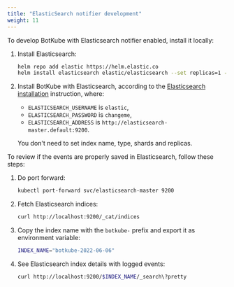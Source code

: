 ```yaml
---
title: "ElasticSearch notifier development"
weight: 11
---
```


To develop BotKube with Elasticsearch notifier enabled, install it locally:

1. Install Elasticsearch:

    ```bash
    helm repo add elastic https://helm.elastic.co
    helm install elasticsearch elastic/elasticsearch --set replicas=1 --set resources.requests.cpu="100m" --set resources.requests.memory="512M" --wait
    ```

1. Install BotKube with Elasticsearch, according to the [Elasticsearch installation](/installation/elasticsearch) instruction, where:

    - `ELASTICSEARCH_USERNAME` is `elastic`,
    - `ELASTICSEARCH_PASSWORD` is `changeme`,
    - `ELASTICSEARCH_ADDRESS` is `http://elasticsearch-master.default:9200`.

    You don't need to set index name, type, shards and replicas.


To review if the events are properly saved in Elasticsearch, follow these steps:

1. Do port forward:

    ```bash
    kubectl port-forward svc/elasticsearch-master 9200
    ```

1. Fetch Elasticsearch indices:

    ```bash
    curl http://localhost:9200/_cat/indices
    ```


1. Copy the index name with the `botkube-` prefix and export it as environment variable:

    ```bash
    INDEX_NAME="botkube-2022-06-06"
    ```

1. See Elasticsearch index details with logged events:

    ```bash
    curl http://localhost:9200/$INDEX_NAME/_search\?pretty
    ```

